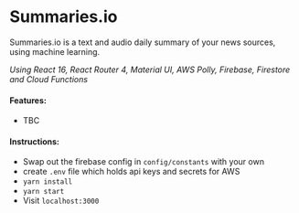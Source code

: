 # Summaries.io
Summaries.io is a text and audio daily summary of your news sources, using machine learning.

*Using React 16, React Router 4, Material UI, AWS Polly, Firebase, Firestore and Cloud Functions*

#### Features:
* TBC

#### Instructions:
* Swap out the firebase config in ```config/constants``` with your own
* create ```.env``` file which holds api keys and secrets for AWS
* ```yarn install```
* ```yarn start```
* Visit ```localhost:3000```
